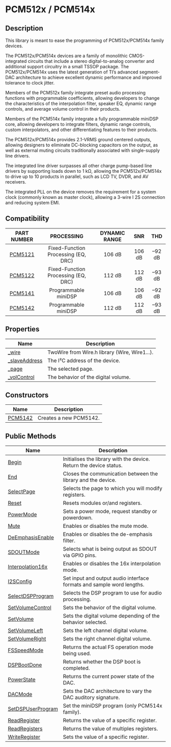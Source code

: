 # PCM512x / PCM514x

## Description
This library is meant to ease the programming of PCM512x/PCM514x family devices.

The PCM512x/PCM514x devices are a family of monolithic CMOS-integrated circuits that include a stereo digital-to-analog converter and additional support circuitry in a small TSSOP package. The PCM512x/PCM514x uses the latest generation of TI’s advanced segment-DAC architecture to achieve excellent dynamic performance and improved tolerance to clock jitter.

Members of the PCM512x family integrate preset audio processing functions with programmable coefficients, allowing developers to change the characteristics of the interpolation filter, speaker EQ, dynamic range controls, and average volume control in their products.

Members of the PCM514x family integrate a fully programmable miniDSP core, allowing developers to integrate filters, dynamic range controls, custom interpolators, and other differentiating features to their products.

The PCM512x/PCM514x provides 2.1-VRMS ground centered outputs, allowing designers to eliminate DC-blocking capacitors on the output, as well as external muting circuits traditionally associated with single-supply line drivers.

The integrated line driver surpasses all other charge pump-based line drivers by supporting loads down to 1 kΩ, allowing the PCM512x/PCM514x to drive up to 10 products in parallel, such as LCD TV, DVDR, and AV receivers.

The integrated PLL on the device removes the requirement for a system clock (commonly known as master clock), allowing a 3-wire I
2S connection and reducing system EMI.

## Compatibility
| PART NUMBER  | PROCESSING | DYNAMIC RANGE | SNR | THD |
| :---: | :---: | :---: | :---: | :---: |
| [PCM5121](http://www.ti.com/lit/ds/symlink/pcm5121.pdf)  | Fixed-Function Processing (EQ, DRC) | 106 dB | 106 dB | –92 dB |
| [PCM5122](http://www.ti.com/lit/ds/symlink/pcm5122.pdf)  | Fixed-Function Processing (EQ, DRC) | 112 dB | 112 dB | –93 dB |
| [PCM5141](http://www.ti.com/lit/ds/symlink/pcm5141.pdf)  | Programmable miniDSP | 106 dB | 106 dB | –92 dB |
| [PCM5142](http://www.ti.com/lit/ds/symlink/pcm5142.pdf)  | Programmable miniDSP | 112 dB | 112 dB | –93 dB |

## Properties
| Name  | Description |
| --- | --- |
| [&#95;wire](properties/wire)  | TwoWire from Wire.h library (Wire, Wire1...). |
| [&#95;slaveAddress](properties/slaveAddress)  | The I²C address of the device. |
| [&#95;page](properties/page)  | The selected page. |
| [&#95;volControl](properties/volControl)  | The behavior of the digital volume. |

## Constructors
| Name  | Description |
| --- | --- |
| [PCM5142](constructors/PCM5142)  | Creates a new PCM5142. |

## Public Methods
| Name  | Description |
| --- | --- |
| [Begin](methods/Begin)  | Initialises the library with the device. Return the device status. |
| [End](methods/End)  | Closes the communication between the library and the device. |
| [SelectPage](methods/SelectPage)  | Selects the page to which you will modify registers. |
| [Reset](methods/Reset)  | Resets modules or/and registers. |
| [PowerMode](methods/PowerMode)  | Sets a power mode, request standby or powerdown. |
| [Mute](methods/Mute)  | Enables or disables the mute mode. |
| [DeEmphasisEnable](methods/DeEmphasisEnable)  | Enables or disables the de-emphasis filter. |
| [SDOUTMode](methods/SDOUTMode)  | Selects what is being output as SDOUT via GPIO pins. |
| [Interpolation16x](methods/Interpolation16x)  | Enables or disables the 16x interpolation mode. |
| [I2SConfig](methods/Interpolation16x)  | Set input and output audio interface formats and sample word lengths. |
| [SelectDSPProgram](methods/SelectDSPProgram)  | Selects the DSP program to use for audio processing. |
| [SetVolumeControl](methods/SetVolumeControl)  | Sets the behavior of the digital volume. |
| [SetVolume](methods/SetVolume)  | Sets the digital volume depending of the behavior selected. |
| [SetVolumeLeft](methods/SetVolumeLeft)  | Sets the left channel digital volume. |
| [SetVolumeRight](methods/SetVolumeRight)  | Sets the right channel digital volume. |
| [FSSpeedMode](methods/FSSpeedMode) | Returns the actual FS operation mode being used. |
| [DSPBootDone](methods/DSPBootDone)  | Returns whether the DSP boot is completed. |
| [PowerState](methods/PowerState)  | Returns the current power state of the DAC. |
| [DACMode](methods/DACMode)  | Sets the DAC architecture to vary the DAC auditory signature. |
| [SetDSPUserProgram](methods/SetDSPUserProgram)  | Set the miniDSP program (only PCM514x family). |
| [ReadRegister](methods/ReadRegister)  | Returns the value of a specific register. |
| [ReadRegisters](methods/ReadRegisters)  | Returns the value of multiples registers. |
| [WriteRegister](methods/WriteRegister)  | Sets the value of a specific register. |

